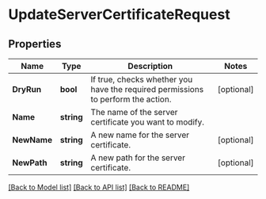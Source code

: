 # UpdateServerCertificateRequest

## Properties

Name | Type | Description | Notes
------------ | ------------- | ------------- | -------------
**DryRun** | **bool** | If true, checks whether you have the required permissions to perform the action. | [optional] 
**Name** | **string** | The name of the server certificate you want to modify. | 
**NewName** | **string** | A new name for the server certificate. | [optional] 
**NewPath** | **string** | A new path for the server certificate. | [optional] 

[[Back to Model list]](../README.md#documentation-for-models) [[Back to API list]](../README.md#documentation-for-api-endpoints) [[Back to README]](../README.md)


